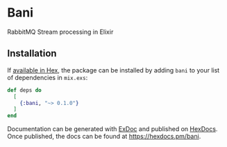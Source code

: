 # Bani

RabbitMQ Stream processing in Elixir


## Installation

If [available in Hex](https://hex.pm/docs/publish), the package can be installed
by adding `bani` to your list of dependencies in `mix.exs`:

```elixir
def deps do
  [
    {:bani, "~> 0.1.0"}
  ]
end
```

Documentation can be generated with [ExDoc](https://github.com/elixir-lang/ex_doc)
and published on [HexDocs](https://hexdocs.pm). Once published, the docs can
be found at <https://hexdocs.pm/bani>.

